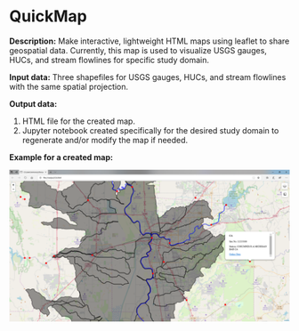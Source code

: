 # QuickMap
**Description:** Make interactive, lightweight HTML maps using leaflet to share geospatial data. Currently, this map is used to visualize USGS gauges, HUCs, and stream flowlines for specific study domain.

**Input data:** Three shapefiles for USGS gauges, HUCs, and stream flowlines with the same spatial projection.

**Output data:** 
1. HTML file for the created map. 
2. Jupyter notebook created specifically for the desired study domain to regenerate and/or modify the map if needed. 

**Example for a created map:** 

![Example_screenshot](https://github.com/Dewberry/html-maps/blob/docs/images/example_screenshot.PNG)
